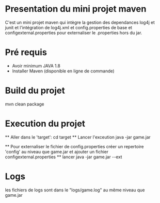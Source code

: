 # Presentation du mini projet maven
C'est un mini projet maven qui intègre la gestion des dependances log4j et junit et l'intégration de log4j.xml et config.properties de base
et configexternal.properties pour externaliser le .properties hors du jar.

# Pré requis
- Avoir minimum JAVA 1.8
- Installer Maven (disponible en ligne de commande)

# Build du projet 

mvn  clean package

# Execution du projet
** Aller dans le 'target':
cd  target
** Lancer l'exceution
java -jar  game.jar

** Pour externaliser le fichier de config.properties
créer un repertoire 'config' au niveau que game.jar et ajouter un fichier  configexternal.properties
** lancer
java  -jar game.jar  --ext

# Logs
les fichiers de logs sont dans le "logs/game.log"  au même niveau que game.jar